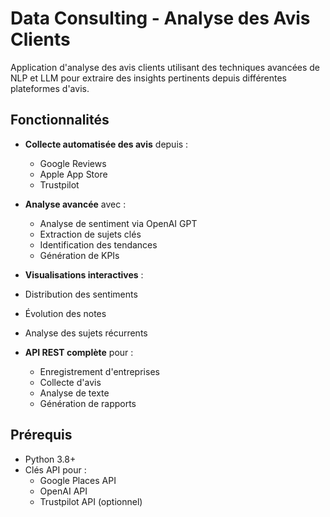# Data Consulting - Analyse des Avis Clients

Application d'analyse des avis clients utilisant des techniques avancées de NLP et LLM pour extraire des insights pertinents depuis différentes plateformes d'avis.

## Fonctionnalités

- **Collecte automatisée des avis** depuis :
  - Google Reviews
  - Apple App Store
  - Trustpilot

- **Analyse avancée** avec :
  - Analyse de sentiment via OpenAI GPT
  - Extraction de sujets clés
  - Identification des tendances
  - Génération de KPIs

-  **Visualisations interactives** :
  - Distribution des sentiments
  - Évolution des notes
  - Analyse des sujets récurrents
  

- **API REST complète** pour :
  - Enregistrement d'entreprises
  - Collecte d'avis
  - Analyse de texte
  - Génération de rapports

## Prérequis

- Python 3.8+
- Clés API pour :
  - Google Places API
  - OpenAI API
  - Trustpilot API (optionnel)
